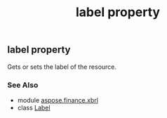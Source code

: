 ﻿---
title: label property
second_title: Aspose.Finance for Python via .NET API References
description: 
type: docs
weight: 40
url: /python-net/aspose.finance.xbrl/label/label/
is_root: false
---

## label property


Gets or sets the label of the resource.

### See Also
* module [aspose.finance.xbrl](../../)
* class [Label](/finance/python-net/aspose.finance.xbrl/label)
